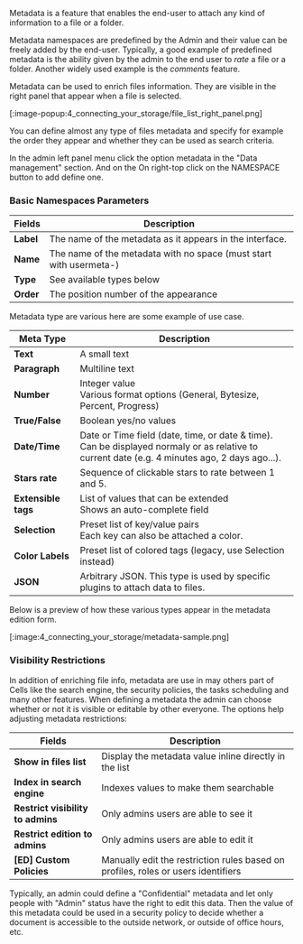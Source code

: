Metadata is a feature that enables the end-user to attach any kind of information to a file or a folder.

Metadata namespaces are predefined by the Admin and their value can be freely added by the end-user. Typically, a good example of predefined metadata is the ability given by the admin to the end user to _rate_ a file or a folder. Another widely used example is the _comments_ feature.

Metadata can be used to enrich files information. They are visible in the right panel that appear when a file is selected. 

[:image-popup:4_connecting_your_storage/file_list_right_panel.png]

You can define almost any type of files metadata and specify for example the order they appear and whether they can be used as search criteria.

In the admin left panel menu click the option metadata in the "Data management" section. And on the On right-top click on the NAMESPACE button to add define one.

### Basic Namespaces Parameters

| Fields    | Description                                                                                    |
| --------- | ---------------------------------------------------------------------------------------------- |
| **Label** | The name of the metadata as it appears in the interface.                                      |
| **Name**  | The name of the metadata with no space (must start with usermeta-)                            |
| **Type**  | See available types below                                                                     |
| **Order** | The position number of the appearance                                                          |

Metadata type are various here are some example of use case.

| Meta Type           | Description                                                             |
| ------------------- | -------------------------------------------------------------------- |
| **Text**            | A small text                                                         |
| **Paragraph**       | Multiline text                                                     |
| **Number**       | Integer value<br/>Various format options (General, Bytesize, Percent, Progress)|
| **True/False**       | Boolean yes/no values|
| **Date/Time**       | Date or Time field (date, time, or date & time).<br/>Can be displayed normaly or as relative to current date (e.g. 4 minutes ago, 2 days ago...). |
| **Stars rate**      | Sequence of clickable stars to rate between 1 and 5.                       |
| **Extensible tags** | List of values that can be extended<br/>Shows an auto-complete field |
| **Selection**       | Preset list of key/value pairs<br/>Each key can also be attached a color. |
| **Color Labels**    | Preset list of colored tags (legacy, use Selection instead)              |
| **JSON**            | Arbitrary JSON. This type is used by specific plugins to attach data to files.   |

Below is a preview of how these various types appear in the metadata edition form.

[:image:4_connecting_your_storage/metadata-sample.png]

### Visibility Restrictions

In addition of enriching file info, metadata are use in may others part of Cells like the search engine, the security policies, the tasks scheduling and many other features. When defining a metadata the admin can choose  whether or not it is visible or editable by other everyone. The options help adjusting metadata restrictions:

| Fields                            | Description                                          |
| --------------------------------- | ---------------------------------------------------- |
| **Show in files list**            | Display the metadata value inline directly in the list  |
| **Index in search engine**        | Indexes values to make them searchable                |
| **Restrict visibility to admins** | Only admins users are able to see it    |
| **Restrict edition to admins**    | Only admins users are able to edit it   |
| **[ED] Custom Policies**    | Manually edit the restriction rules based on profiles, roles or users identifiers |

Typically, an admin could define a "Confidential" metadata and let only people with "Admin" status have the right to edit this data. Then the value of this metadata could be used in a security policy to decide whether a document is accessible to the outside network, or outside of office hours, etc.